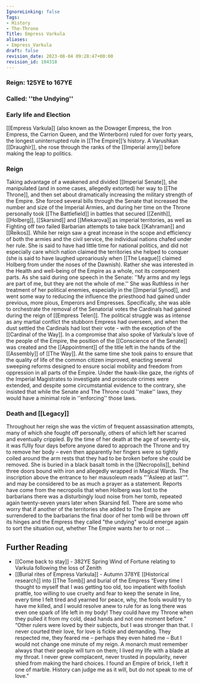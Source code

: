 ```yaml
---
IgnoreLinking: false
Tags:
- History
- The-Throne
Title: Empress Varkula
aliases:
- Empress_Varkula
draft: false
revision_date: 2023-08-04 09:28:47+00:00
revision_id: 104318
---
```


### Reign: 125YE to 167YE
### Called: ''the Undying''
### Early life and Election
[[Empress Varkula]] (also known as the Dowager Empress, the Iron Empress, the Carrion Queen, and the Winterborn) ruled for over forty years, the longest uninterrupted rule in [[The Empire]]’s history. A Varushkan [[Draughir]], she rose through the ranks of the [[Imperial army]] before making the leap to politics. 
### Reign
Taking advantage of a weakened and divided [[Imperial Senate]], she manipulated (and in some cases, allegedly extorted) her way to [[The Throne]], and then set about dramatically increasing the military strength of the Empire. She forced several bills through the Senate that increased the number and size of the Imperial Armies, and during her time on the Throne personally took [[The Battlefield]] in battles that secured [[Zenith]], [[Holberg]], [[Skarsind]] and [[Miekarova]] as imperial territories, as well as Fighting off two failed Barbarian attempts to take back [[Kahraman]] and [[Reikos]]. 
While her reign saw a great increase in the scope and efficiency of both the armies and the civil service, the individual nations chafed under her rule. She is said to have had little time for national politics, and did not especially care which nation claimed the territories she helped to conquer (she is said to have laughed uproariously when [[The League]] claimed Holberg from under the noses of the Dawnish). Rather she was interested in the Health and well-being of the Empire as a whole, not its component parts. As she said during one speech in the Senate: ''My arms and my legs are part of me, but they are not the whole of me.''
She was Ruthless in her treatment of her political enemies, especially in the [[Imperial Synod]], and went some way to reducing the influence the priesthood had gained under previous, more pious, Emperors and Empresses. Specifically, she was able to orchestrate the removal of the Senatorial votes the Cardinals  had gained during the reign of [[Empress Teleri]]. The political struggle was as intense as any martial conflict the stubborn Empress had overseen, and when the dust settled the Cardinals had lost their vote - with the exception of the [[Cardinal of the Way]]. In a compromise that also spoke of Varkula's love of the people of the Empire, the position of the [[Conscience of the Senate]] was created and the [[Appointment]] of the title left in the hands of the [[Assembly]] of [[The Way]].
At the same time she took pains to ensure that the quality of life of the common citizen improved, enacting several sweeping reforms designed to ensure social mobility and freedom from oppression in all parts of the Empire. Under the hawk-like gaze, the rights of the Imperial Magistrates to investigate and prosecute crimes were extended, and despite some circumstantial evidence to the contrary, she insisted that while the Senate and The Throne could ''make'' laws, they would have a minimal role in ''enforcing'' those laws.
### Death and [[Legacy]]
Throughout her reign she was the victim of frequent assassination attempts, many of which she fought off personally, others of which left her scarred and eventually crippled. By the time of her death at the age of seventy-six, it was fUlly four days before anyone dared to approach the Throne and try to remove her body – even then apparently her fingers were so tightly coiled around the arm rests that they had to be broken before she could be removed.
She is buried in a black basalt tomb in the [[Necropolis]], behind three doors bound with iron and allegedly wrapped in Magical Wards. The inscription above the entrance to her mausoleum reads "''Asleep at last''". and may be considered to be as much a prayer as a statement. Reports have come from the necropolis that when Holberg was lost to the barbarians there was a disturbingly loud noise from her tomb, repeated again twenty-seven years later when Skarsind fell. There are some who worry that if another of the territories she added to The Empire are surrendered to the barbarians the final door of her tomb will be thrown off its hinges and the Empress they called "the undying" would emerge again to sort the situation out, whether The Empire wants her to or not ...
## Further Reading
* [[Come back to stay]] - 382YE Spring Wind of Fortune relating to Varkula following the loss of Zenith
* [[Burial rites of Empress Varkula]] - Autumn 378YE [[Historical research]] into [[The Tomb]] and burial of the Empress
“Every time I thought to myself that I was getting too old, too impatient with foolish prattle, too willing to use cruelty and fear to keep the senate in line, every time I felt tired and yearned for peace, why, the fools would try to have me killed, and I would resolve anew to rule for as long there was even one spark of life left in my body!  They could have my Throne when they pulled it from my cold, dead hands and not one moment before.”
“Other rulers were loved by their subjects, but I was stronger than that.  I never courted their love, for love is fickle and demanding.  They respected me, they feared me – perhaps they even hated me – But I would not change one minute of my reign.  A monarch must remember always that their people will turn on them; I lived my life with a blade at my throat.  I never grew complacent, never trusted in popularity, never shied from making the hard choices.  I found an Empire of brick, I left it one of marble.  History can judge me as it will, but do not speak to me of love.”